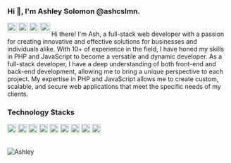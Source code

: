 ### Hi 👋, I'm Ashley Solomon @ashcslmn.

<a href="https://github.com/ashcslmn/">
  <img align="left" alt="Github" width="22px" src="https://cdn.jsdelivr.net/npm/simple-icons@v3/icons/github.svg" />
</a>
<a href="https://t.me/joinchat/">
  <img align="left" alt="Telegram" width="22px" src="https://cdn.jsdelivr.net/npm/simple-icons@3.12.2/icons/telegram.svg" />
</a>
<a href="mailto:ashcslmn@gmail.com">
  <img align="left" alt="Gmail" width="22px" src="https://cdn.jsdelivr.net/npm/simple-icons@3.12.2/icons/gmail.svg" />
</a>
<a href="https://drive.google.com/file/d/1XFBZuqjOnyCGNek_6-h1RFtB9aZ8yeGt/view?usp=sharing">
  <img align="left" alt="Gmail" width="22px" src="https://cdn.jsdelivr.net/npm/simple-icons@3.12.2/icons/googledrive.svg" />
</a>
<br/>
Hi there! I'm Ash, a full-stack web developer with a passion for creating innovative and effective solutions for businesses and individuals alike. With 10+ of experience in the field, I have honed my skills in PHP and JavaScript to become a versatile and dynamic developer.
As a full-stack developer, I have a deep understanding of both front-end and back-end development, allowing me to bring a unique perspective to each project. My expertise in PHP and JavaScript allows me to create custom, scalable, and secure web applications that meet the specific needs of my clients.
<br/>

### Technology Stacks

<code><img height="20" src="https://cdn.jsdelivr.net/npm/simple-icons@3.12.2/icons/laravel.svg"></code>
<code><img height="20" src="https://cdn.jsdelivr.net/npm/simple-icons@3.12.2/icons/php.svg"></code>
<code><img height="20" src="https://cdn.jsdelivr.net/npm/simple-icons@3.12.2/icons/vue-dot-js.svg"></code>
<code><img height="20" src="https://cdn.jsdelivr.net/npm/simple-icons@3.12.2/icons/css3.svg"></code>
<code><img height="20" src="https://cdn.jsdelivr.net/npm/simple-icons@3.12.2/icons/javascript.svg"></code>
<code><img height="20" src="https://cdn.jsdelivr.net/npm/simple-icons@3.12.2/icons/ruby.svg"></code>
<code><img height="20" src="https://cdn.jsdelivr.net/npm/simple-icons@3.12.2/icons/rubyonrails.svg"></code>
<code><img height="20" src="https://cdn.jsdelivr.net/npm/simple-icons@3.12.2/icons/git.svg"></code>
<code><img height="20" src="https://cdn.jsdelivr.net/npm/simple-icons@3.12.2/icons/mysql.svg"></code>

<br/>

<img src="https://github-readme-stats.vercel.app/api?username=ashcslmn&count_private=true&show_icons=true" alt="Ashley" />

